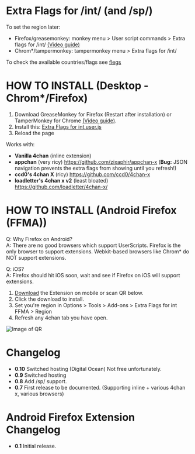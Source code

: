 Extra Flags for /int/ (and /sp/)
==========

To set the region later:
 - Firefox/greasemonkey: monkey menu > User script commands > Extra flags for /int/ [(Video guide)](https://raw.githubusercontent.com/flaghunters/Extra-Flags-for-int-/master/misc/firefox-edit.webm)
 - Chrom*/tampermonkey: tampermonkey menu > Extra flags for /int/

To check the available countries/flags see [flegs](https://github.com/flaghunters/Extra-Flags-for-int-/tree/master/flegs)

HOW TO INSTALL (Desktop - Chrom*/Firefox)
==========

1. Download GreaseMonkey for Firefox (Restart after installation)  or TamperMonkey for Chrome [(Video guide)](https://raw.githubusercontent.com/flaghunters/Extra-Flags-for-int-/master/misc/chrome-install.webm).
2. Install this: [Extra Flags for int.user.js](https://github.com/flaghunters/Extra-Flags-for-int-/raw/master/Extra%20Flags%20for%20int.user.js)
3. Reload the page

Works with:
 - **Vanilla 4chan** (inline extension)
 - **appchan** (very ricy) https://github.com/zixaphir/appchan-x (**Bug:** JSON navigation prevents the extra flags from showing until you refresh!)
 - **ccd0's 4chan X** (ricy) https://github.com/ccd0/4chan-x
 - **loadletter's 4chan x v2** (least bloated) https://github.com/loadletter/4chan-x/
 
HOW TO INSTALL (Android Firefox (FFMA))
==========

Q: Why Firefox on Android?<br>
A: There are no good browsers which support UserScripts. Firefox is the only browser to support extensions. Webkit-based browsers like Chrom* do NOT support extensions.

Q: iOS?<br>
A: Firefox should hit iOS soon, wait and see if Firefox on iOS will support extensions.

1. [Download](https://github.com/flaghunters/Extra-Flags-for-int-/raw/master/android-firefox/extra-flags-for-int-ffma.xpi) the Extension on mobile or scan QR below.
2. Click the download to install.
3. Set you're region in Options > Tools > Add-ons > Extra Flags for int FFMA > Region
4. Refresh any 4chan tab you have open.

![Image of QR](https://raw.githubusercontent.com/flaghunters/Extra-Flags-for-int-/master/misc/Firefox-Android-XPI-QR.png)


Changelog
==========

 - **0.10** Switched hosting (Digital Ocean) Not free unfortunately.
 - **0.9** Switched hosting
 - **0.8** Add /sp/ support.
 - **0.7** First release to be documented. (Supporting inline + various 4chan x, various browsers)


Android Firefox Extension Changelog
==========

 - **0.1** Initial release.
